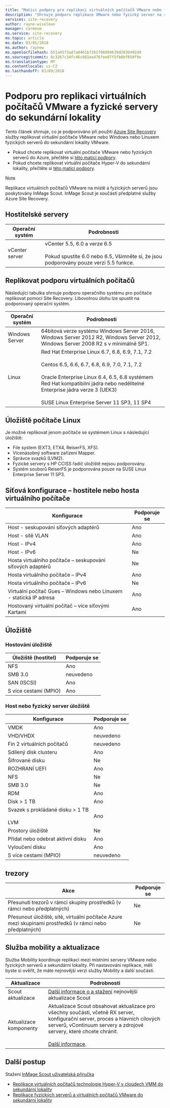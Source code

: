 ```yaml
---
title: "Matici podpory pro replikaci virtuálních počítačů VMware nebo fyzických serverů do sekundární lokality VMware s Azure Site Recovery | Microsoft Docs"
description: "Shrnuje podporu replikace VMware nebo fyzický server na sekundární lokalitu s Azure Site Recovery"
services: site-recovery
author: rayne-wiselman
manager: carmonm
ms.service: site-recovery
ms.topic: article
ms.date: 03/05/2018
ms.author: raynew
ms.openlocfilehash: b51a4573ad7a8461b7261f08d94639d2030492d9
ms.sourcegitcommit: 8c3267c34fc46c681ea476fee87f5fb0bf858f9e
ms.translationtype: MT
ms.contentlocale: cs-CZ
ms.lasthandoff: 03/09/2018
---
```

# <a name="support-matrix-for-replication-of-vmware-vms-and-physical-servers-to-a-secondary-site"></a>Podporu pro replikaci virtuálních počítačů VMware a fyzické servery do sekundární lokality

Tento článek shrnuje, co je podporováno při použití [Azure Site Recovery](site-recovery-overview.md) služby replikovat virtuální počítače VMware nebo Windows nebo Linuxem fyzických serverů do sekundární lokality VMware.

- Pokud chcete replikovat virtuální počítače VMware nebo fyzických serverů do Azure, přečtěte si [této matici podpory](vmware-physical-azure-support-matrix.md).
- Pokud chcete replikovat virtuální počítače Hyper-V do sekundární lokality, přečtěte si [této matici podpory](hyper-v-azure-support-matrix.md).

> [!NOTE]
> Replikace virtuálních počítačů VMware na místě a fyzických serverů jsou poskytovány InMage Scout. InMage Scout je součástí předplatné služby Azure Site Recovery.


## <a name="host-servers"></a>Hostitelské servery

**Operační systém** | **Podrobnosti**
--- | ---
vCenter server | vCenter 5.5, 6.0 a verze 6.5<br/><br/> Pokud spustíte 6.0 nebo 6.5, Všimněte si, že jsou podporovány pouze verzi 5.5 funkce.


## <a name="replicated-vm-support"></a>Replikovat podporu virtuálních počítačů

Následující tabulka shrnuje podporu operačního systému pro počítače replikovat pomocí Site Recovery. Libovolnou úlohu lze spustit na podporovaný operační systém.

**Operační systém** | **Podrobnosti**
--- | ---
Windows Server | 64bitová verze systému Windows Server 2016, Windows Server 2012 R2, Windows Server 2012, Windows Server 2008 R2 s v minimálně SP1.
Linux | Red Hat Enterprise Linux 6.7, 6.8, 6.9, 7.1, 7.2 <br/><br/> Centos 6.5, 6.6, 6.7, 6.8, 6.9, 7.0, 7.1, 7.2 <br/><br/> Oracle Enterprise Linux 6.4, 6.5, 6.8 systémem Red Hat kompatibilní jádra nebo nedělitelné Enterprise jádra verze 3 (UEK3) <br/><br/> SUSE Linux Enterprise Server 11 SP3, 11 SP4 


## <a name="linux-machine-storage"></a>Úložiště počítače Linux

Je možné replikovat jenom počítače se systémem Linux s následující úložiště:

- File system (EXT3, ETX4, ReiserFS, XFS).
- Vícenásobný software zařízení Mapper.
- Správce svazků (LVM2).
- Fyzické servery s HP CCISS řadič úložiště nejsou podporovány.
- Systém souborů ReiserFS je podporována pouze na SUSE Linux Enterprise Server 11 SP3.

## <a name="network-configuration---hostguest-vm"></a>Síťová konfigurace – hostitele nebo hosta virtuálního počítače

**Konfigurace** | **Podporuje se**  
--- | --- 
Host - seskupování síťových adaptérů | Ano 
Host - sítě VLAN | Ano 
Host - IPv4 | Ano 
Host - IPv6 | Ne 
Hosta virtuálního počítače – seskupování síťových adaptérů | Ne
Hosta virtuálního počítače – IPv4 | Ano
Hosta virtuálního počítače – IPv6 | Ne
Virtuální počítač Gues – Windows nebo Linuxem - statická IP adresa | Ano
Hostovaný virtuální počítač – více síťovými Kartami | Ano


## <a name="storage"></a>Úložiště

### <a name="host-storage"></a>Hostování úložiště

**Úložiště (hostitel)** | **Podporuje se** 
--- | --- 
NFS | Ano 
SMB 3.0 | neuvedeno 
SAN (ISCSI) | Ano 
S více cestami (MPIO) | Ano 

### <a name="guest-or-physical-server-storage"></a>Host nebo fyzický server úložiště

**Konfigurace** | **Podporuje se** 
--- | --- 
VMDK | Ano 
VHD/VHDX | neuvedeno 
Fin 2 virtuálních počítačů | neuvedeno 
Sdílený disk clusteru | Ano 
Šifrované disku | Ne 
ROZHRANÍ UEFI| Ano 
NFS | Ne 
SMB 3.0 | Ne 
RDM | Ano 
Disk > 1 TB | Ano 
Svazek s prokládané disku > 1 TB<br/><br/> LVM | Ano 
Prostory úložiště | Ne 
Přidat nebo odebrat aktivní disku | Ano 
Vyloučení disku | Ano 
S více cestami (MPIO) | neuvedeno 

## <a name="vaults"></a>trezory

**Akce** | **Podporuje se** 
--- | --- 
Přesunutí trezorů v rámci skupiny prostředků (v rámci nebo předplatných) | Ne 
Přesunout úložiště, sítě, virtuální počítače Azure mezi skupinami prostředků (v rámci nebo předplatných) | Ne 

## <a name="mobility-service-and-updates"></a>Služba mobility a aktualizace

Služba Mobility koordinuje replikaci mezi místními servery VMware nebo fyzických serverů a sekundární lokality. Při nastavování replikace, měli byste si ověřit, že máte nejnovější verzi služby Mobility a další součásti.

**Aktualizace** | **Podrobnosti** 
--- | --- 
Scout aktualizace | [Další informace o a stažení](/vmware-physical-secondary-disaster-recovery.md#updates) nejnovější aktualizace Scout | Scout aktualizace jsou kumulativní.
Aktualizace komponenty | Aktualizace Scout obsahovat aktualizace pro všechny součásti, včetně RX server, konfigurační server, proces a hlavních cílových serverů, vContinuum servery a zdrojové servery, které chcete chránit.<br/><br/> [Další informace](vmware-physical-secondary-disaster-recovery.md#download-and-install-component-updates).


## <a name="next-steps"></a>Další postup

Stažení [InMage Scout uživatelská příručka](https://aka.ms/asr-scout-user-guide)

- [Replikace virtuálních počítačů technologie Hyper-V v cloudech VMM do sekundární lokality](tutorial-vmm-to-vmm.md)
- [Replikace fyzických serverů a virtuálních počítačů VMware do sekundární lokality](tutorial-vmware-to-vmware.md)
